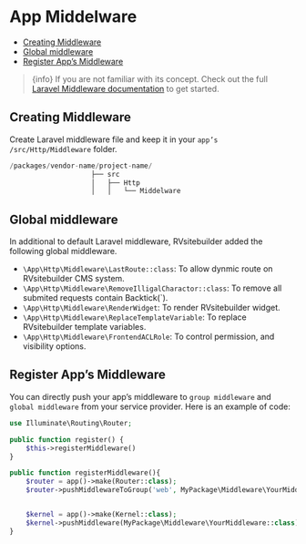 # App Middelware

- [Creating Middleware](#Creating-Middleware)
- [Global middleware](#Global-middleware)
- [Register App’s Middleware](#Register-App’s-Middleware)

> {info} If you are not familiar with its concept. Check out the full [Laravel Middleware documentation](https://laravel.com/docs/master/middleware) to get started.

<a name="Creating-Middleware"></a>

## Creating Middleware

Create Laravel middleware file and keep it in your `app’s /src/Http/Middleware` folder.

```php
/packages/vendor-name/project-name/
                    ├── src
                    │   ├── Http
                    │   │   └── Middelware

```

<a name="Global-middleware"></a>

## Global middleware

In additional to default Laravel middleware, RVsitebuilder added the following global middleware.

- `\App\Http\Middleware\LastRoute::class`: To allow dynmic route on RVsitebuilder CMS system.
- `\App\Http\Middleware\RemoveIlligalCharactor::class`: To remove all submited requests contain Backtick(`).
- `\App\Http\Middleware\RenderWidget`: To render RVsitebuilder widget.
- `\App\Http\Middleware\ReplaceTemplateVariable`: To replace RVsitebuilder template variables.
- `\App\Http\Middleware\FrontendACLRole`: To control permission, and visibility options.

<a name="Register-App’s-Middleware"></a>

## Register App’s Middleware

You can directly push your app’s middleware to `group middleware` and `global middleware` from your service provider. Here is an example of code:

```php
use Illuminate\Routing\Router;

public function register() {
    $this->registerMiddleware()
}

public function registerMiddleware(){
    $router = app()->make(Router::class);
    $router->pushMiddlewareToGroup('web', MyPackage\Middleware\YourMiddleware::class);


    $kernel = app()->make(Kernel::class);
    $kernel->pushMiddleware(MyPackage\Middleware\YourMiddleware::class);
}
```
